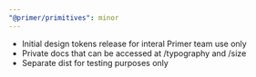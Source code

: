 ```yaml
---
"@primer/primitives": minor
---
```


- Initial design tokens release for interal Primer team use only
- Private docs that can be accessed at /typography and /size
- Separate dist for testing purposes only
